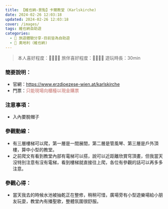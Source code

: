```yaml
---
title: 【維也納-景點】卡爾教堂 (Karlskirche) 
date: 2024-02-26 12:03:18
updated: 2024-02-26 12:03:18
cover: /images/
tags: 維也納自助遊
categories: 
  - 🌴 旅遊體驗分享-目前皆為自助遊
  - 🥥 奧地利（維也納) 
---
```

> 本人喜好程度：🌝🌝🌝🌝 旅伴喜好程度：🌝🌝🌝🌛
 遊玩時長：30min
 <!-- more -->
### 簡要說明：
+ 官網：https://www.erzdioezese-wien.at/karlskirche
+ 門票：<font color=#c36d67>只能現場向櫃檯以現金購票</font>

### 注意事項：
+ 入內要脫帽子

### 參觀動線：
+ 有三層樓梯可以爬，第一層是一間展間，第二層是管風琴、第三層是戶外頂樓，算中小型的教堂。
+ 之前爬文有看到教堂內部有電梯可以搭，說可以近距離欣賞穹頂畫，但我當天沒特別注意有沒有電梯，看到樓梯就直接往上爬，各位有參觀的話可以再多多注意。
### 參觀心得：
+ 當天我去的時候水池被抽乾正在整修，稍稍可惜，廣場旁有小型遊樂場給小朋友玩耍，教堂內有播聖歌，整體氛圍很舒服。
 